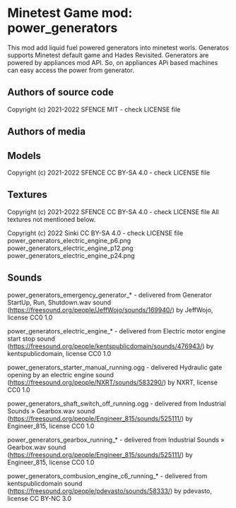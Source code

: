 Minetest Game mod: power_generators
==================================

This mod add liquid fuel powered generators into minetest worls.
Generatos supports Minetest default game and Hades Revisited.
Generators are powered by appliances mod API. So, on appliances APi based machines can easy access the power from generator.

Authors of source code
----------------------
Copyright (c) 2021-2022 SFENCE
MIT - check LICENSE file

Authors of media
----------------

Models
------

Copyright (c) 2021-2022 SFENCE
CC BY-SA 4.0 - check LICENSE file

Textures
--------

Copyright (c) 2021-2022 SFENCE
CC BY-SA 4.0 - check LICENSE file
All textures not mentioned below.

Copyright (c) 2022 Sinki
CC BY-SA 4.0 - check LICENSE file
  power_generators_electric_engine_p6.png
  power_generators_electric_engine_p12.png
  power_generators_electric_engine_p24.png

Sounds
------

power_generators_emergency_generator_* - delivered from Generator StartUp, Run, Shutdown.wav sound (https://freesound.org/people/JeffWojo/sounds/169940/) by JeffWojo, license CC0 1.0

power_generators_electric_engine_* - delivered from Electric motor engine start stop sound (https://freesound.org/people/kentspublicdomain/sounds/476943/) by kentspublicdomain, license CC0 1.0

power_generators_starter_manual_running.ogg - delivered Hydraulic gate opening by an electric engine sound (https://freesound.org/people/NXRT/sounds/583290/) by NXRT, license CC0 1.0

power_generators_shaft_switch_off_running.ogg - delivered from  Industrial Sounds » Gearbox.wav  sound (https://freesound.org/people/Engineer_815/sounds/525111/) by Engineer_815, license CC0 1.0

power_generators_gearbox_running_* - delivered from  Industrial Sounds » Gearbox.wav  sound (https://freesound.org/people/Engineer_815/sounds/525111/) by Engineer_815, license CC0 1.0

power_generators_combusion_engine_c6_running_* - delivered from kentspublicdomain sound (https://freesound.org/people/pdevasto/sounds/58333/) by pdevasto, license CC BY-NC 3.0


